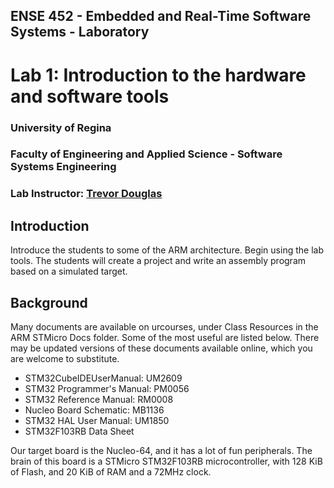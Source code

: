 ## ENSE 452 - Embedded and Real-Time Software Systems - Laboratory

# Lab 1: Introduction to the hardware and software tools

### University of Regina
### Faculty of Engineering and Applied Science - Software Systems Engineering

### Lab Instructor: [Trevor Douglas](mailto:trevor.douglas@uregina.ca)

## Introduction

Introduce the students to some of the ARM architecture. Begin using the lab tools. The students will create a project and write an assembly program based on a simulated target.

## Background

Many documents are available on urcourses, under Class Resources in the ARM STMicro Docs folder.  Some of the most useful are listed below. There may be updated versions of these documents available online, which you are welcome to substitute.

- STM32CubeIDEUserManual: UM2609
-  STM32 Programmer's Manual: PM0056
-  STM32 Reference Manual: RM0008
-  Nucleo Board Schematic: MB1136
-  STM32 HAL User Manual: UM1850
-  STM32F103RB Data Sheet

Our target board is the Nucleo-64, and it has a lot of fun peripherals. The brain of this board is a STMicro STM32F103RB microcontroller, with 128 KiB of Flash, and 20 KiB of RAM and a 72MHz clock.

